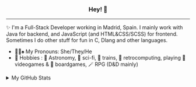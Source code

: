 <h3 align="center">Hey! 👋</h3>

---

✨ I'm a Full-Stack Developer working in Madrid, Spain. I mainly work with Java for backend, and JavaScript (and HTML&CSS/SCSS) for frontend. 
Sometimes I do other stuff for fun in C, Dlang and other languages.



- 🏳️‍🌈♠ My Pronouns: She/They/He
- 🍑 Hobbies : 🔭 Astronomy, 🤖 sci-fi, 🚂 trains, 💾 retrocomputing, playing 👾 videogames & 🎲 boardgames, 🪄 RPG (D&D mainly)


<details>

<summary>My GitHub Stats</summary>

[![Top Langs](https://github-readme-stats.vercel.app/api/top-langs/?username=Zardoz89)](https://github.com/anuraghazra/github-readme-stats)

</details>
